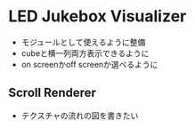 # LED Jukebox Visualizer
- モジュールとして使えるように整備
- cubeと横一列両方表示できるように
- on screenかoff screenか選べるように

## Scroll Renderer
- テクスチャの流れの図を書きたい